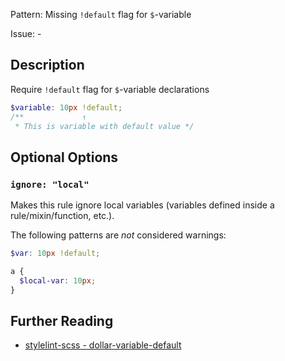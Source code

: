 Pattern: Missing `!default` flag for `$`-variable

Issue: -

## Description

Require `!default` flag for `$`-variable declarations

```scss
$variable: 10px !default;
/**             ↑
 * This is variable with default value */
```

## Optional Options

### `ignore: "local"`

Makes this rule ignore local variables (variables defined inside a rule/mixin/function, etc.).

The following patterns are *not* considered warnings:

```scss
$var: 10px !default;

a {
  $local-var: 10px;
}
```

## Further Reading

* [stylelint-scss - dollar-variable-default](https://github.com/kristerkari/stylelint-scss/blob/master/src/rules/dollar-variable-default/README.md)